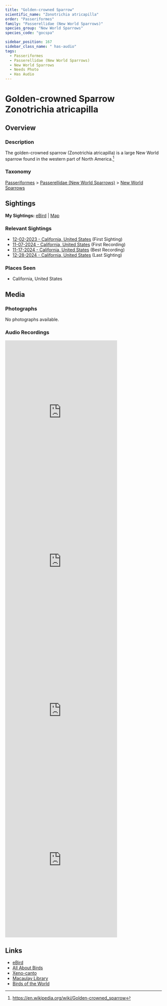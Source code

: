 ```yaml
---
title: "Golden-crowned Sparrow"
scientific_name: "Zonotrichia atricapilla"
order: "Passeriformes"
family: "Passerellidae (New World Sparrows)"
species_group: "New World Sparrows"
species_code: "gocspa"

sidebar_position: 167
sidebar_class_name: " has-audio"
tags: 
  - Passeriformes
  - Passerellidae (New World Sparrows)
  - New World Sparrows
  - Needs Photo
  - Has Audio
---
```


# Golden-crowned Sparrow <span className='sci_name'>Zonotrichia atricapilla</span>

## Overview

### Description
The golden-crowned sparrow (Zonotrichia atricapilla) is a large New World sparrow found in the western part of North America.[^1]

[^1]: https://en.wikipedia.org/wiki/Golden-crowned_sparrow

### Taxonomy
[Passeriformes](/tags/passeriformes) > [Passerellidae (New World Sparrows)](/tags/passerellidae-new-world-sparrows) > [New World Sparrows](/tags/new-world-sparrows)


## Sightings

**My Sightings:** [eBird](https://ebird.org/lifelist?r=world&time=life&spp=gocspa) | [Map](/map?species_code=gocspa)

### Relevant Sightings

* [12-02-2023 - California, United States](https://ebird.org/checklist/S155611564) (First Sighting)
* [11-07-2024 - California, United States](https://ebird.org/checklist/S203225147) (First Recording)
* [11-17-2024 - California, United States](https://ebird.org/checklist/S202811385) (Best Recording)
* [12-28-2024 - California, United States](https://ebird.org/checklist/S206912314) (Last Sighting)

### Places Seen

* California, United States



## Media
### Photographs
No photographs available.

### Audio Recordings
<iframe src="https://macaulaylibrary.org/asset/626583978/embed" width="360" height="480" frameborder="0" allowfullscreen></iframe>
<iframe src="https://macaulaylibrary.org/asset/626485053/embed" width="360" height="480" frameborder="0" allowfullscreen></iframe>
<iframe src="https://macaulaylibrary.org/asset/627219338/embed" width="360" height="480" frameborder="0" allowfullscreen></iframe>
<iframe src="https://macaulaylibrary.org/asset/627219362/embed" width="360" height="480" frameborder="0" allowfullscreen></iframe>

## Links
* [eBird](https://ebird.org/species/gocspa) 
* [All About Birds](https://www.allaboutbirds.org/guide/gocspa) 
* [Xeno-canto](https://www.xeno-canto.org/species/zonotrichia-atricapilla) 
* [Macaulay Library](https://search.macaulaylibrary.org/catalog?taxonCode=gocspa&sort=rating_rank_desc)
* [Birds of the World](https://birdsoftheworld.org/bow/species/gocspa)
